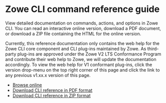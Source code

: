 # Zowe CLI command reference guide

View detailed documentation on commands, actions, and options in Zowe CLI. You can read an interactive online version, download a PDF document, or download a ZIP file containing the HTML for the online version.

Currently, this reference documentation only contains the web help for 
the Zowe CLI core component and CLI plug-ins maintained by Zowe. As third-party plug-ins are approved under the Zowe V2 LTS Conformance Program and contribute their web help to Zowe, we will update the documentation accordingly. To view the web help for V1 conformant plug-ins, click the version drop-menu on the top right corner of this page and click the link to any previous v1.xx.x version of this page.

- <a href="/v2.2.x/web_help/index.html" target="_blank">Browse online</a>
- <a href="/v2.2.x/CLIReference_Zowe.pdf" target="_blank">Download CLI reference in PDF format</a>
- <a href="/v2.2.x/zowe_web_help.zip" target="_blank">Download CLI reference in ZIP format</a>
